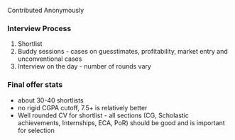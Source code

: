 Contributed Anonymously

### Interview Process

1. Shortlist 
2. Buddy sessions - cases on guesstimates, profitability, market entry and unconventional cases 
3. Interview on the day - number of rounds vary

### Final offer stats

- about 30-40 shortlists
- no rigid CGPA cutoff, 7.5+ is relatively better
- Well rounded CV for shortlist - all sections (CG, Scholastic achievements, Internships, ECA, PoR) should be good and is important for selection
